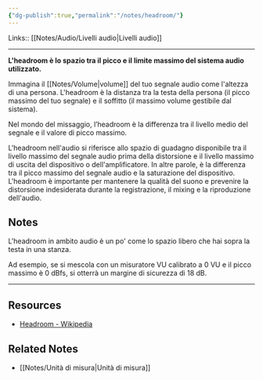 ```yaml
---
{"dg-publish":true,"permalink":"/notes/headroom/"}
---
```


Links:: [[Notes/Audio/Livelli audio\|Livelli audio]]

---
**L'headroom è lo spazio tra il picco e il limite massimo del sistema audio utilizzato.**  

Immagina il [[Notes/Volume\|volume]] del tuo segnale audio come l'altezza di una persona. L'headroom è la distanza tra la testa della persona (il picco massimo del tuo segnale) e il soffitto (il massimo volume gestibile dal sistema).

Nel mondo del missaggio, l’headroom è la differenza tra il livello medio del segnale e il valore di picco massimo. 

L'headroom nell'audio si riferisce allo spazio di guadagno disponibile tra il livello massimo del segnale audio prima della distorsione e il livello massimo di uscita del dispositivo o dell'amplificatore. In altre parole, è la differenza tra il picco massimo del segnale audio e la saturazione del dispositivo. L'headroom è importante per mantenere la qualità del suono e prevenire la distorsione indesiderata durante la registrazione, il mixing e la riproduzione dell'audio.


## Notes

L'headroom in ambito audio è un po' come lo spazio libero che hai sopra la testa in una stanza. 

Ad esempio, se si mescola con un misuratore VU calibrato a 0 VU e il picco massimo è 0 dBfs, si otterrà un margine di sicurezza di 18 dB.

---

## Resources

- [Headroom - Wikipedia](https://it.wikipedia.org/wiki/Headroom)

## Related Notes

- [[Notes/Unità di misura\|Unità di misura]]

